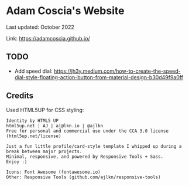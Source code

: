 # Adam Coscia's Website

Last updated: October 2022

Link: <https://adamcoscia.github.io/>

## TODO

- Add speed dial: <https://jh3y.medium.com/how-to-create-the-speed-dial-style-floating-action-button-from-material-design-b30d49f9a0ff>

## Credits

Used HTML5UP for CSS styling:

```(bash)
Identity by HTML5 UP
html5up.net | AJ | aj@lkn.io | @ajlkn
Free for personal and commercial use under the CCA 3.0 license (html5up.net/license)

Just a fun little profile/card-style template I whipped up during a break between major projects.
Minimal, responsive, and powered by Responsive Tools + Sass.
Enjoy :)

Icons: Font Awesome (fontawesome.io)
Other: Responsive Tools (github.com/ajlkn/responsive-tools)
```
